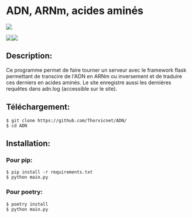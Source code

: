 # ADN, ARNm, acides aminés
<img src="https://img.shields.io/badge/language-fr-green"></img>

<img src="https://img.shields.io/badge/Python-FFD43B?style=for-the-badge&logo=python&logoColor=blue"></img><img src="https://img.shields.io/badge/Flask-000000?style=for-the-badge&logo=flask&logoColor=white"></img>
## Description:
Ce programme permet de faire tourner un serveur avec le framework flask permettant de transcire de l'ADN en ARNm ou inversement et de traduire ces derniers en acides aminés.
Le site enregistre aussi les dernières requêtes dans adn.log (accessible sur le site).
## Téléchargement:
```
$ git clone https://github.com/Thorvicnet/ADN/
$ cd ADN
```
## Installation:
### Pour pip:
```
$ pip install -r requirements.txt
$ python main.py
```
### Pour poetry:
```
$ poetry install
$ python main.py
```
